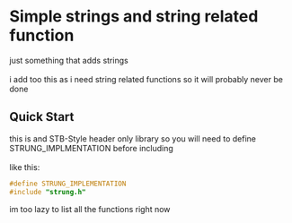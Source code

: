 # Simple strings and string related function

just something that adds strings 
<br>
<br>
i add too this as i need string related functions so it will probably never be done

## Quick Start

this is and STB-Style header only library so you will need to define STRUNG_IMPLMENTATION before including 
<br>
<br>
like this:

```c
#define STRUNG_IMPLEMENTATION
#include "strung.h"
```

im too lazy to list all the functions right now